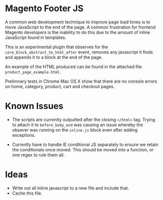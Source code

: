# Magento Footer JS

A common web development technique to improve page load times is to move JavaScript to the end of the page.  A common frustration for frontend Magento developers is the inability to do this due to the amount of inline JavaScript found in templates.

This is an experimental plugin that observes for the `core_block_abstract_to_html_after` event, removes any javascript it finds and appends it to a block at the end of the page. 

An example of the HTML produced can be found in the attached file `product_page_example.html`.

Prelimnary tests in Chrome Mac OS X show that there are no console errors on home, category, product, cart and checkout pages.

# Known Issues

- The scripts are currently outputted after the closing `</html>` tag.  Trying to attach it to `before_body_end` was causing an issue whereby the obsever was running on the `inline.js` block even after adding exceptions. 

- Currently have to handle IE conditional JS separately to ensure we retain the conditionals once moved.  This should be moved into a function, or one regex to rule them all.

# Ideas

- Write out all inline javascript to a new file and include that.
- Cache this file.
